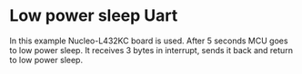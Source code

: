 # Low power sleep Uart
In this example Nucleo-L432KC board is used.
After 5 seconds MCU goes to low power sleep.
It receives 3 bytes in interrupt, sends it back and return to low power sleep.
